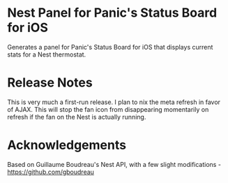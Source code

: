 Nest Panel for Panic's Status Board for iOS
===========================================

Generates a panel for Panic's Status Board for iOS that displays current stats for a Nest thermostat.

Release Notes
=============
This is very much a first-run release. I plan to nix the meta refresh in favor of AJAX. This will stop the fan icon from disappearing momentarily on refresh if the fan on the Nest is actually running.

Acknowledgements
================
Based on Guillaume Boudreau's Nest API, with a few slight modifications - https://github.com/gboudreau

